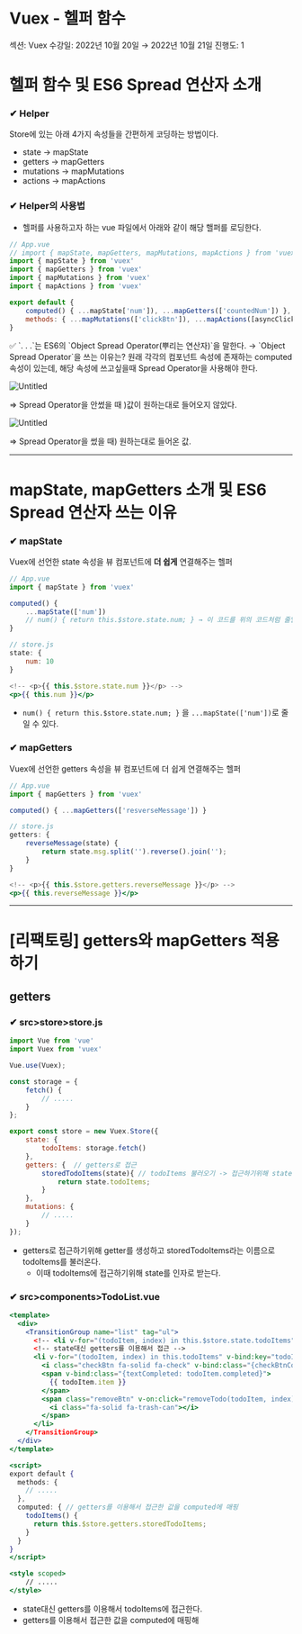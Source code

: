 # Vuex - 헬퍼 함수

섹션: Vuex
수강일: 2022년 10월 20일 → 2022년 10월 21일
진행도: 1

# 헬퍼 함수 및 ES6 Spread 연산자 소개

### ✔ Helper

Store에 있는 아래 4가지 속성들을 간편하게 코딩하는 방법이다.

- state → mapState
- getters → mapGetters
- mutations → mapMutations
- actions → mapActions

### ✔ Helper의 사용법

- 헬퍼를 사용하고자 하는 vue 파일에서 아래와 같이 해당 핼퍼를 로딩한다.

```jsx
// App.vue
// import { mapState, mapGetters, mapMutations, mapActions } from 'vuex'
import { mapState } from 'vuex'
import { mapGetters } from 'vuex'
import { mapMutations } from 'vuex'
import { mapActions } from 'vuex'

export default {
	computed() { ...mapState['num']), ...mapGetters(['countedNum']) },
	methods: { ...mapMutations(['clickBtn']), ...mapActions([asyncClickBtn']) }
}
```

<aside>
✅ `. . .`는 ES6의 `Object Spread Operator(뿌리는 연산자)`을 말한다.
→ `Object Spread Operator`을 쓰는 이유는?
원래 각각의 컴포넌트 속성에 존재하는 computed 속성이 있는데, 해당 속성에 쓰고싶을때 Spread Operator을 사용해야 한다.

![Untitled](Vuex%20-%20%E1%84%92%E1%85%A6%E1%86%AF%E1%84%91%E1%85%A5%20%E1%84%92%E1%85%A1%E1%86%B7%E1%84%89%E1%85%AE%20fc3b838a57654f2b9227294fa4ab7621/Untitled.png)

⇒ Spread Operator을 안썼을 때 )값이 원하는대로 들어오지 않았다. 

![Untitled](Vuex%20-%20%E1%84%92%E1%85%A6%E1%86%AF%E1%84%91%E1%85%A5%20%E1%84%92%E1%85%A1%E1%86%B7%E1%84%89%E1%85%AE%20fc3b838a57654f2b9227294fa4ab7621/Untitled.png)

⇒ Spread Operator을 썼을 때) 원하는대로 들어온 값.

</aside>

---

# mapState, mapGetters 소개 및 ES6 Spread 연산자 쓰는 이유

### ✔ mapState

Vuex에 선언한 state 속성을 뷰 컴포넌트에 **더 쉽게** 연결해주는 헬퍼

```jsx
// App.vue
import { mapState } from 'vuex'

computed() {
	...mapState(['num'])
	// num() { return this.$store.state.num; } → 이 코드를 위의 코드처럼 줄일수 있음
}

// store.js
state: {
	num: 10
}
```

```jsx
<!-- <p>{{ this.$store.state.num }}</p> -->
<p>{{ this.num }}</p>
```

- `num() { return this.$store.state.num; }` 을 `...mapState(['num'])`로 줄일 수 있다.

### ✔ mapGetters

Vuex에 선언한 getters 속성을 뷰 컴포넌트에 더 쉽게 연결해주는 헬퍼

```jsx
// App.vue
import { mapGetters } from 'vuex'

computed() { ...mapGetters(['resverseMessage']) }

// store.js
getters: {
	reverseMessage(state) {
		return state.msg.split('').reverse().join('');
	}
}
```

```jsx
<!-- <p>{{ this.$store.getters.reverseMessage }}</p> -->
<p>{{ this.reverseMessage }}</p>
```

---

# [리팩토링] getters와 mapGetters 적용하기

## getters

### ✔ src>store>store.js

```jsx
import Vue from 'vue'
import Vuex from 'vuex'

Vue.use(Vuex); 

const storage = {
    fetch() { 
        // .....
    }
};

export const store = new Vuex.Store({ 
    state: {
        todoItems: storage.fetch()
    },
    getters: {  // getters로 접근
        storedTodoItems(state){ // todoItems 불러오기 -> 접근하기위해 state 인자로 받기
            return state.todoItems;
        }
    },
    mutations: {
        // .....
    }
});
```

- getters로 접근하기위해 getter를 생성하고 storedTodoItems라는 이름으로 todoItems를 불러온다.
    - 이때 todoItems에 접근하기위해 state를 인자로 받는다.

### ✔ src>components>TodoList.vue

```jsx
<template>
  <div>
    <TransitionGroup name="list" tag="ul">
      <!-- <li v-for="(todoItem, index) in this.$store.state.todoItems" v-bind:key="todoItem.item" class="shadow"> -->
      <!-- state대신 getters를 이용해서 접근 -->
      <li v-for="(todoItem, index) in this.todoItems" v-bind:key="todoItem.item" class="shadow">
        <i class="checkBtn fa-solid fa-check" v-bind:class="{checkBtnCompleted: todoItem.completed}" v-on:click="toggleComplete(todoItem, index)"></i> 
        <span v-bind:class="{textCompleted: todoItem.completed}"> 
          {{ todoItem.item }} 
        </span>
        <span class="removeBtn" v-on:click="removeTodo(todoItem, index)"> 
          <i class="fa-solid fa-trash-can"></i>
        </span>
      </li>
    </TransitionGroup>
  </div>
</template>

<script>
export default {
  methods: {
    // .....
  },
  computed: { // getters를 이용해서 접근한 값을 computed에 매핑
    todoItems() {
      return this.$store.getters.storedTodoItems;
    }
  }
}
</script>

<style scoped>
	// .....
</style>
```

- state대신 getters를 이용해서 todoItems에 접근한다.
- getters를 이용해서 접근한 값을 computed에 매핑해 <template>내부에는 속성조건이 없도록 한다.

<aside>
💡 `<template>`에서는 가급적 자바스크립트 연산이나 속성조건을 줄이는 방법으로 템플릿을 깔끔하게 표현하고, 
깔끔하게 표현하기위한 연산들은 `<script>(컴포넌트의 내부 로직)` 안에서 진행한다. 
⇒ **Vue에서 권고하는 가이드!**

</aside>

![Untitled](Vuex%20-%20%E1%84%92%E1%85%A6%E1%86%AF%E1%84%91%E1%85%A5%20%E1%84%92%E1%85%A1%E1%86%B7%E1%84%89%E1%85%AE%20fc3b838a57654f2b9227294fa4ab7621/Untitled%201.png)

화면에서 새로운 todo를 입력하고 Vue개발자 도구를 확인하면 getters의 storedTodoItems에 저장된것을 확인할 수 있다.

## mapGetters

### ✔ src>store>store.js

→ 위와 동일

### ✔ src>components>TodoList.vue

```jsx
<template>
  <div>
    <TransitionGroup name="list" tag="ul">
      <!-- state대신 getters를 이용해서 접근 -->
      <li v-for="(todoItem, index) in this.todoItems" v-bind:key="todoItem.item" class="shadow"> <!-- 객체 리터럴 사용 -->
      <li v-for="(todoItem, index) in this.storedTodoItems" v-bind:key="todoItem.item" class="shadow"> <!-- 배열 리터럴 사용 -->
        <i class="checkBtn fa-solid fa-check" v-bind:class="{checkBtnCompleted: todoItem.completed}" v-on:click="toggleComplete(todoItem, index)"></i> 
        <span v-bind:class="{textCompleted: todoItem.completed}"> 
          {{ todoItem.item }} 
        </span>
        <span class="removeBtn" v-on:click="removeTodo(todoItem, index)"> 
          <i class="fa-solid fa-trash-can"></i>
        </span>
      </li>
    </TransitionGroup>
  </div>
</template>

<script>
import { mapGetters } from 'vuex' // mapGetters 사용 → getters에 접근 가능

export default {
  methods: {
    // .....
  },
  computed: { 
    // ...mapGetters(['storedTodoItems']) // 배열리터럴
    ...mapGetters({
        todoItems: 'storedTodoItems'  // 객체 리터럴 
      }) 
  }
}
</script>

<style scoped>
	// .....
</style>
```

- 기존에는 state를 사용해 접근했지만 getters를 통해 접근하기 위해 mapGetters를 import해준다.
    - `import { mapGetters } from 'vuex'`
- 배열 리터럴 사용
    - store에 있는 getters를 들고와서 `mapGetters([])`안에 넣는다.
        
        → 문자열 한개로 사용하고자 할때는 <template>에 이 문자열이 표현되어야 한다.
        
- 객체 리터럴 사용
    - `mapGetters({})` 안에 store>getters에서 가져온 이름과 컴포넌트에서 사용할 이름을 key-value형식으로 넣는다.
        
        → getters에서 가지고있는 이름과 컴포넌트에서 사용할 이름이 다를 경우 사용한다. 
        

---

# mapMutations, mapActions 소개 및 헬퍼의 유연한 문법

### ✔ mapMutations

vuex에 선언한 mutations 속성을 뷰 컴포넌트에 더 쉽게 연결해주는 헬퍼

```jsx
// App.vue
import { mapMutations } from 'vuex'

methods: {
	...mapMutations(['checkBtn']),
	authLogin() {},
	displayTable() {}
}

// store.js
mutations: {
	clickBtn(state) {
		alert(state.msg);
	}
}

// template
<button @click="clickBtn">popup message</button>
```

<aside>
💡 map이 붙는 이유?
vuex의 주요 속성 4가지를 쉽게 연결할 수 있기때문에 앞에 prepax(접두어) map가 붙는다.

</aside>

### ✔ mapActions

vuex에 선언한 actions 속성을 뷰 컴포넌트에 더 쉽게 연결해주는 헬퍼

```jsx
// App.vue
import { mapActions } from 'vuex'

methods: {
	...mapActions(['delayClickBtn']),
}

// store.js
actions{: {
	delayClickBtn(context) {
		setTimeout(() => context.commit('clickBtn'), 2000);
	}
}

// template
<button @click="delayClickBtn">delay popup message</button>
```

### ✔ 헬퍼의 유연한 문법

- `배열 리터럴` : Vuex에 선언한 속성을 그대로 컴포넌트에 연결하는 문법

```jsx
// 배열 리터럴
...mapMutations([
	'clickBtn', // 'clickBtn':clickBtn
	'addNumber' // addNumber(인자)
```

- `객체 리터럴` : Vuex에 선언한 속성을 컴포넌트의 특징 메서드에다가 연결하는 문법

```jsx
// 객체 리터럴
...mapMutations({
	popupMsg: 'clickBtn' // 컴포넌트 메서드 명 : Store의 뮤테이션 명
})
```

---

# [리팩토링] mapMutations 적용

### ✔ src>components>TodoList.vue

```jsx
<template>
  <div>
    <TransitionGroup name="list" tag="ul">
      <li v-for="(todoItem, index) in this.storedTodoItems" v-bind:key="todoItem.item" class="shadow">
        <i class="checkBtn fa-solid fa-check" v-bind:class="{checkBtnCompleted: todoItem.completed}" v-on:click="toggleComplete(todoItem, index)"></i> 
        <span v-bind:class="{textCompleted: todoItem.completed}"> 
          {{ todoItem.item }} 
        </span>
        <span class="removeBtn" v-on:click="removeTodo({todoItem, index})"> 
          <i class="fa-solid fa-trash-can"></i>
        </span>
      </li>
    </TransitionGroup>
  </div>
</template>

<script>
import { mapGetters, mapMutations } from 'vuex' 

export default {
  methods: {
    ...mapMutations({
      removeTodo: 'removeOneItem' // removeTodo메서드가 실행되었을때 mutations에서 removeOneItem 호출
    }),
    // removeTodo(todoItem, index){
    //   this.$store.commit('removeOneItem', {todoItem, index});

    // },
    toggleComplete(todoItem, index){ 
      this.$store.commit('toggleOneItem', {todoItem, index});
    }
  },
  computed: {
    ...mapGetters(['storedTodoItems'])  // 배열 리터럴 
  }
}
</script>

<style scoped> .....
```

- mapMutations를 사용하기 위해 `import`에 mapMutations을 추가 연결한다.
- `…mapMutations`에 `컴포넌트에서 사용할 이름: ‘mutations명’`으로 mutations을 연결해준다.
    - `removeTodo: 'removeOneItem'` :  removeTodo메서드가 실행되었을때 mutations에서 removeOneItem 호출하도록 한다.
        - ⇒ **호출단의 인자를 하나로 묶어서 보내준다.**
- 헬퍼 함수들은 인자를 선언하지 않아도 호출단에 인자가 있으면 그대로 들고와 암묵적으로 넘겨주기때문에 인자를 …mapMutations내에서 넘겨줄 필요가 없다.
    
    하지만 **호출단에서 보내는 인자의 개수와 store.js의 mutations에서 받는 인자의 개수를 일치**시켜야 한다.
    
    - 호출단의 인자를 `{}`로 묶어준다.
- 기존의 removeTodo 메서드를 지운다.

---

# [리팩토링] mapMutations : toggleComplete, clearTodo

### ✔ src>components>TodoList.vue

```jsx
<template>
  <div>
    <TransitionGroup name="list" tag="ul">
      <li v-for="(todoItem, index) in this.storedTodoItems" v-bind:key="todoItem.item" class="shadow">
        <i class="checkBtn fa-solid fa-check" v-bind:class="{checkBtnCompleted: todoItem.completed}" v-on:click="toggleComplete({todoItem, index})"></i> 
        <span v-bind:class="{textCompleted: todoItem.completed}"> 
          {{ todoItem.item }} 
        </span>
        <span class="removeBtn" v-on:click="removeTodo({todoItem, index})"> 
          <i class="fa-solid fa-trash-can"></i>
        </span>
      </li>
    </TransitionGroup>
  </div>
</template>

<script>
import { mapGetters, mapMutations } from 'vuex' // mapMutations 추가 연결

export default {
  methods: {
    ...mapMutations({
      removeTodo: 'removeOneItem',
      toggleComplete: 'toggleOneItem'
    })
    // toggleComplete(todoItem, index){ 
    //   this.$store.commit('toggleOneItem', {todoItem, index});
    // }
  },
  computed: {
    ...mapGetters(['storedTodoItems']) 
  }
}
</script>

<style scoped> .....
```

### ✔ src>components>TodoFooter.vue

```jsx
<template>
  <div class="clearAllContainer">
    <span class="clearAllBtn" v-on:click="clearTodo">
      Clear All
    </span>
  </div>
</template>

<script>
import { mapMutations } from 'vuex'

export default {
  methods: {
    ...mapMutations({
      clearTodo: 'clearAllItems'
    })
    // clearTodo(){
    //   this.$store.commit('clearAllItems');
    // }
  }
}
</script>

<style scoped> .....
```

---

# 헬퍼 함수가 주는 간편함

### ✔ src>store>demoStore.js

```jsx
import Vue from 'vue'
import Vuex from 'vuex'

Vue.use(Vuex); 

export const store = new Vuex.Store({ 
    state: {
        price: 100
    },
    getters: {
        originalPrice(state) {
            return state.price;
        },
        doublePrice(state) {
            return state.price * 2;
        },
        triplePrice(state) {
            return state.price * 3;
        }
    }
});
```

### ✔ src>components>Demo.vue

```jsx
<template>
  <div id="root">
    <!-- Vue.js에서 권고하지 않는 방법 : template내부에는 간결하게 작성 -->
    <!-- <p>{{ this.$store.getters.originalPrice }}</p> --> <!-- 100-->
    <!-- <p>{{ this.$store.gettesr.doublePrice }}</p> --> <!-- 200-->
    <!-- <p>{{ this.$store.getters.triplePrice }}</p> --> <!-- 300-->

    <p>{{ originalPrice }}</p> <!-- 100-->
    <p>{{ doublePrice }}</p> <!-- 200-->
    <p>{{ triplePrice }}</p> <!-- 300-->
  </div>
</template>

<script>
// 일일히 $store.getters로 매핑이 번거롭기때문에 한번에 getters를 들고오기위해 mapHelper함수 선언
import { mapGetters } from 'veux';

export default {
    computed: {
        // 일일히 $store.getters로 매핑
        // originalPrice() {
        //     return this.$store.getters.originalPrice;
        // },
        // doublePrice() {
        //     return this.$store.gettesr.doublePrice;
        // },
        // triplePrice() {
        //     return this.$store.getters.triplePrice;
        // },
        ...mapGetters([ // store.js와 Demo.vue에서 사용하는 이름이 동일하기때문에 배열 리터럴 사용
            'originalPrice', 'doublePrice', 'triplePrice'
        ])
    }
}
</script>

<style>

</style>
```

- template내부에 this.$store.getters을 쓰는것은 Vue.js에서 권장하지 않는 방식이다.
- computed에 originalPrice, doublePrice, triplePrice 메서드를 작성하고 return으로 해당값들을 일일히 this.$store.getters로 가져온다.
    - template내부에는 메서드 명을 콧수염 괄호에 작성해 화면에 뿌린다.
- 일일히 $store.getters로 매핑하는것이 번거롭기때문에 한번에 getters를 들고오기위해 mapHelper함수 선언하고 .mapGetters에 originalPrice, doublePrice, triplePrice를 매핑한다.

---